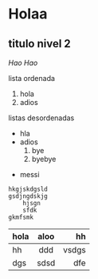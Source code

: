 # Holaa

## titulo nivel 2

_Hao_  *Hao*

lista ordenada
1. hola
2. adios

listas desordenadas
- hla
- adios
    1. bye
    2. byebye
* messi

```
hkgjskdgsld
gsdjngdskjg
    hjsgn
    sfdk
gkmfsmk
```
|hola |aloo | hh|
|---|:---:|---:|
|hh|ddd|vsdgs|
|dgs|sdsd|dfe|
